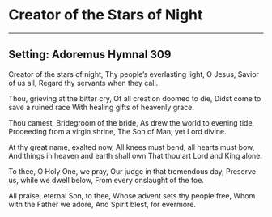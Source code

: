# Creator of the Stars of Night

***

## Setting: Adoremus Hymnal 309

Creator of the stars of night,
Thy people’s everlasting light,
O Jesus, Savior of us all,
Regard thy servants when they call.

Thou, grieving at the bitter cry,
Of all creation doomed to die,
Didst come to save a ruined race
With healing gifts of heavenly grace.

Thou camest, Bridegroom of the bride,
As drew the world to evening tide,
Proceeding from a virgin shrine,
The Son of Man, yet Lord divine.

At thy great name, exalted now,
All knees must bend, all hearts must bow,
And things in heaven and earth shall own
That thou art Lord and King alone.

To thee, O Holy One, we pray,
Our judge in that tremendous day,
Preserve us, while we dwell below,
From every onslaught of the foe.

All praise, eternal Son, to thee,
Whose advent sets thy people free,
Whom with the Father we adore,
And Spirit blest, for evermore.